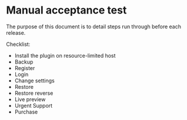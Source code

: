 # Manual acceptance test

The purpose of this document is to detail steps run through before each release.


Checklist:

* Install the plugin on resource-limited host
* Backup
* Register
* Login
* Change settings
* Restore
* Restore reverse
* Live preview
* Urgent Support
* Purchase

